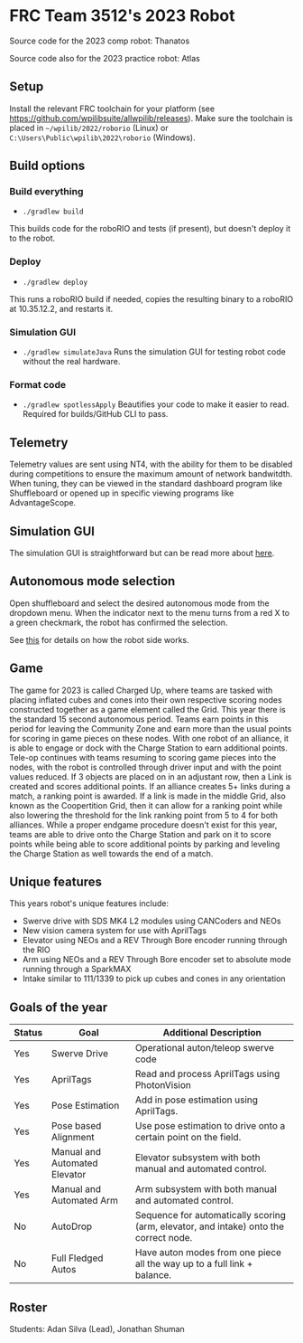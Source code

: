 # FRC Team 3512's 2023 Robot

Source code for the 2023 comp robot: Thanatos

Source code also for the 2023 practice robot: Atlas

## Setup

Install the relevant FRC toolchain for your platform (see
https://github.com/wpilibsuite/allwpilib/releases). Make sure the toolchain
is
placed in `~/wpilib/2022/roborio` (Linux) or
`C:\Users\Public\wpilib\2022\roborio` (Windows).

## Build options

### Build everything

* `./gradlew build`

This builds code for the roboRIO and tests (if present), but doesn't deploy it to the robot.

### Deploy

* `./gradlew deploy`

This runs a roboRIO build if needed, copies the resulting binary to a roboRIO at 10.35.12.2, and restarts it.

### Simulation GUI

* `./gradlew simulateJava`
Runs the simulation GUI for testing robot code without the real hardware.

### Format code
* `./gradlew spotlessApply`
Beautifies your code to make it easier to read. Required for builds/GitHub CLI to pass.

## Telemetry

Telemetry values are sent using NT4, with the ability for them to be disabled during competitions to ensure the maximum amount of network bandwitdth. When tuning, they can be viewed in the standard dashboard program like Shuffleboard or opened up in specific viewing programs like AdvantageScope.

## Simulation GUI

The simulation GUI is straightforward but can be read more about [here](https://docs.wpilib.org/en/latest/docs/software/wpilib-tools/robot-simulation/simulation-gui.html).

## Autonomous mode selection

Open shuffleboard and select the desired autonomous mode from the dropdown menu.
When the indicator next to the menu turns from a red X to a green checkmark, the robot has confirmed the selection.

See [this](https://docs.wpilib.org/en/latest/docs/software/wpilib-tools/smartdashboard/choosing-an-autonomous-program-from-smartdashboard.html)
for details on how the robot side works.

## Game

The game for 2023 is called Charged Up, where teams are tasked with placing inflated cubes and cones into their own respective scoring nodes constructed together as a game element called the Grid. This year there is the standard 15 second autonomous period. Teams earn points in this period for leaving the Community Zone and earn more than the usual points for scoring in game pieces on these nodes. With one robot of an alliance, it is able to engage or dock with the Charge Station to earn additional points. Tele-op continues with teams resuming to scoring game pieces into the nodes, with the robot is controlled through driver input and with the point values reduced. If 3 objects are placed on in an adjustant row, then a Link is created and scores additional points. If an alliance creates 5+ links during a match, a ranking point is awarded. If a link is made in the middle Grid, also known as the Coopertition Grid, then it can allow for a ranking point while also lowering the threshold for the link ranking point from 5 to 4 for both alliances. While a proper endgame procedure doesn't exist for this year, teams are able to drive onto the Charge Station and park on it to score points while being able to score additional points by parking and leveling the Charge Station as well towards the end of a match.

## Unique features

This years robot's unique features include:

- Swerve drive with SDS MK4 L2 modules using CANCoders and NEOs
- New vision camera system for use with AprilTags
- Elevator using NEOs and a REV Through Bore encoder running through the RIO
- Arm using NEOs and a REV Through Bore encoder set to absolute mode running through a SparkMAX
- Intake similar to 111/1339 to pick up cubes and cones in any orientation

## Goals of the year
|Status|Goal|Additional Description|
|------|----|----------------------|
|Yes|Swerve Drive|Operational auton/teleop swerve code
|Yes|AprilTags|Read and process AprilTags using PhotonVision
|Yes|Pose Estimation|Add in pose estimation using AprilTags.
|Yes|Pose based Alignment|Use pose estimation to drive onto a certain point on the field.
|Yes|Manual and Automated Elevator|Elevator subsystem with both manual and automated control.
|Yes|Manual and Automated Arm|Arm subsystem with both manual and automated control.
|No|AutoDrop|Sequence for automatically scoring (arm, elevator, and intake) onto the correct node.
|No|Full Fledged Autos|Have auton modes from one piece all the way up to a full link + balance.

## Roster

Students: Adan Silva (Lead), Jonathan Shuman
